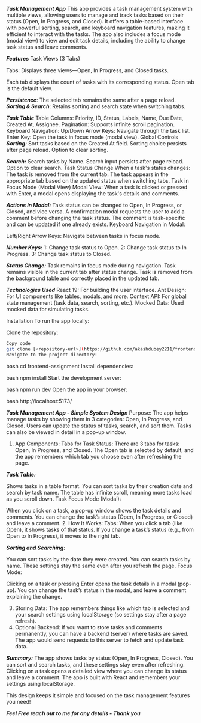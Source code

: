 ***Task Management App***
This app provides a task management system with multiple views, allowing users to manage and track tasks based on their status (Open, In Progress, and Closed). It offers a table-based interface with powerful sorting, search, and keyboard navigation features, making it efficient to interact with the tasks. The app also includes a focus mode (modal view) to view and edit task details, including the ability to change task status and leave comments.

***Features***
Task Views (3 Tabs)

Tabs: Displays three views—Open, In Progress, and Closed tasks.

Each tab displays the count of tasks with its corresponding status.
Open tab is the default view.

***Persistence***: The selected tab remains the same after a page reload.
***Sorting & Search***: Retains sorting and search state when switching tabs.

***Task Table***
Table Columns:
Priority, ID, Status, Labels, Name, Due Date, Created At, Assignee.
Pagination: Supports infinite scroll pagination.
Keyboard Navigation:
Up/Down Arrow Keys: Navigate through the task list.
Enter Key: Open the task in focus mode (modal view).
Global Controls
***Sorting:***
Sort tasks based on the Created At field.
Sorting choice persists after page reload.
Option to clear sorting.

***Search:***
Search tasks by Name.
Search input persists after page reload.
Option to clear search.
Task Status Change
When a task's status changes:
The task is removed from the current tab.
The task appears in the appropriate tab based on the updated status when switching tabs.
Task in Focus Mode (Modal View)
Modal View: When a task is clicked or pressed with Enter, a modal opens displaying the task's details and comments.

***Actions in Modal:***
Task status can be changed to Open, In Progress, or Closed, and vice versa.
A confirmation modal requests the user to add a comment before changing the task status. The comment is task-specific and can be updated if one already exists.
Keyboard Navigation in Modal:

Left/Right Arrow Keys: Navigate between tasks in focus mode.

***Number Keys:***
1: Change task status to Open.
2: Change task status to In Progress.
3: Change task status to Closed.

***Status Change:***
Task remains in focus mode during navigation.
Task remains visible in the current tab after status change.
Task is removed from the background table and correctly placed in the updated tab.

***Technologies Used***
React 19: For building the user interface.
Ant Design: For UI components like tables, modals, and more.
Context API: For global state management (task data, search, sorting, etc.).
Mocked Data: Used mocked data for simulating tasks.


Installation
To run the app locally:

Clone the repository:

```bash
Copy code
git clone [<repository-url>](https://github.com/akashdubey2211/frontend-assignment)
Navigate to the project directory:
```

bash
cd frontend-assignment
Install dependencies:

bash
npm install
Start the development server:

bash
npm run dev
Open the app in your browser:

bash
http://localhost:5173/



***Task Management App - Simple System Design***
Purpose:
The app helps manage tasks by showing them in 3 categories: Open, In Progress, and Closed. Users can update the status of tasks, search, and sort them. Tasks can also be viewed in detail in a pop-up window.

1. App Components:
Tabs for Task Status:
There are 3 tabs for tasks: Open, In Progress, and Closed.
The Open tab is selected by default, and the app remembers which tab you choose even after refreshing the page.

***Task Table:***

Shows tasks in a table format.
You can sort tasks by their creation date and search by task name.
The table has infinite scroll, meaning more tasks load as you scroll down.
Task Focus Mode (Modal):

When you click on a task, a pop-up window shows the task details and comments.
You can change the task’s status (Open, In Progress, or Closed) and leave a comment.
2. How It Works:
Tabs: When you click a tab (like Open), it shows tasks of that status. If you change a task’s status (e.g., from Open to In Progress), it moves to the right tab.

***Sorting and Searching:***

You can sort tasks by the date they were created.
You can search tasks by name. These settings stay the same even after you refresh the page.
Focus Mode:

Clicking on a task or pressing Enter opens the task details in a modal (pop-up).
You can change the task’s status in the modal, and leave a comment explaining the change.

3. Storing Data:
The app remembers things like which tab is selected and your search settings using localStorage (so settings stay after a page refresh).
4. Optional Backend:
If you want to store tasks and comments permanently, you can have a backend (server) where tasks are saved. The app would send requests to this server to fetch and update task data.

***Summary:***
The app shows tasks by status (Open, In Progress, Closed).
You can sort and search tasks, and these settings stay even after refreshing.
Clicking on a task opens a detailed view where you can change its status and leave a comment.
The app is built with React and remembers your settings using localStorage.


This design keeps it simple and focused on the task management features you need!

***Feel Free reach out to me for any details - Thank you***
